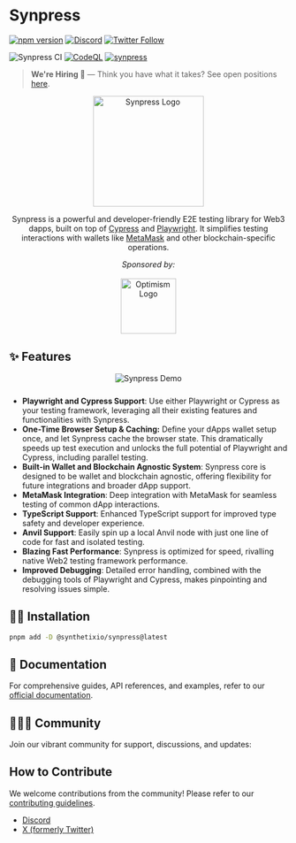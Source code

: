 # Synpress

[![npm version](https://badge.fury.io/js/%40synthetixio%2Fsynpress.svg)](https://badge.fury.io/js/%40synthetixio%2Fsynpress)
[![Discord](https://img.shields.io/discord/1103781993394733136.svg?color=768AD4&label=discord&logo=https%3A%2F%2Fdiscordapp.com%2Fassets%2F8c9701b98ad4372b58f13fd9f65f966e.svg)](https://discord.gg/XhZKSRGtWc)
[![Twitter Follow](https://img.shields.io/twitter/follow/synpress_.svg?label=synpress&style=social)](https://twitter.com/synpress_)

![Synpress CI](https://github.com/Synthetixio/synpress/workflows/Synpress%20CI/badge.svg?branch=master)
[![CodeQL](https://github.com/Synthetixio/synpress/actions/workflows/codeql.yml/badge.svg?branch=master)](https://github.com/Synthetixio/synpress/actions/workflows/codeql.yml)
[![synpress](https://img.shields.io/endpoint?url=https://dashboard.cypress.io/badge/count/ohpeaz/master&style=flat&logo=cypress)](https://dashboard.cypress.io/projects/ohpeaz/runs)

> **We're Hiring 🎉** — Think you have what it takes? See open positions [here](https://mirror.xyz/synpress.eth/FXhd5-7e7wBmYYtfmqkF0h7FhDBRUGuGF6j-D7jPpvM).

<p align="center">
  <img src="https://raw.githubusercontent.com/Synthetixio/synpress/dev/images/synpress-logo.png" height="200" alt="Synpress Logo" />
  <p align="center">
    Synpress is a powerful and developer-friendly E2E testing library for Web3 dapps, built on top of <a href="https://www.cypress.io/">Cypress</a> and <a href="https://playwright.dev/">Playwright</a>.  It simplifies testing interactions with wallets like <a href="https://metamask.io/">MetaMask</a> and other blockchain-specific operations.
  </p>
</p>

<p align="center">
    <i>Sponsored by: </i> <br/> <br/>
    <a href="https://github.com/ethereum-optimism"><img src="https://raw.githubusercontent.com/Synthetixio/synpress/dev/images/optimism-logo.png" height="100" alt="Optimism Logo" /></a>
</p>

## ✨ Features

<p align="center">
  <img src="https://raw.githubusercontent.com/Synthetixio/synpress/dev/images/demo.gif" title="Synpress Demo" alt="Synpress Demo" style="margin-bottom: 10px;">
</p>

- **Playwright and Cypress Support**: Use either Playwright or Cypress as your testing framework, leveraging all their existing features and functionalities with Synpress.
- **One-Time Browser Setup & Caching:** Define your dApps wallet setup once, and let Synpress cache the browser state. This dramatically speeds up test execution and unlocks the full potential of Playwright and Cypress, including parallel testing.
- **Built-in Wallet and Blockchain Agnostic System**: Synpress core is designed to be wallet and blockchain agnostic, offering flexibility for future integrations and broader dApp support.
- **MetaMask Integration**: Deep integration with MetaMask for seamless testing of common dApp interactions.
- **TypeScript Support**: Enhanced TypeScript support for improved type safety and developer experience.
- **Anvil Support**: Easily spin up a local Anvil node with just one line of code for fast and isolated testing.
- **Blazing Fast Performance**: Synpress is optimized for speed, rivalling native Web2 testing framework performance.
- **Improved Debugging**: Detailed error handling, combined with the debugging tools of Playwright and Cypress, makes pinpointing and resolving issues simple.

## 🧑‍💻 Installation

```bash
pnpm add -D @synthetixio/synpress@latest
```

## 📝 Documentation

For comprehensive guides, API references, and examples, refer to our [official documentation](https://docs.synpress.io/docs/introduction).

## 🧑‍🤝‍🧑 Community

Join our vibrant community for support, discussions, and updates:

## How to Contribute

We welcome contributions from the community! Please refer to our [contributing guidelines](https://docs.synpress.io/docs/contribution).

- [Discord](https://discord.gg/XhZKSRGtWc)
- [X (formerly Twitter)](https://twitter.com/Synpress_)
